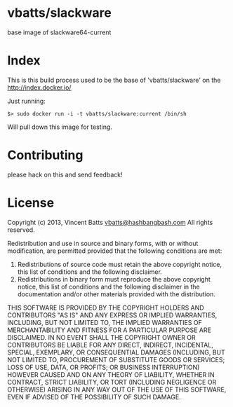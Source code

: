 vbatts/slackware
================

base image of slackware64-current

Index
=====

This is this build process used to be the base of 'vbatts/slackware' on the
http://index.docker.io/

Just running:

	$> sudo docker run -i -t vbatts/slackware:current /bin/sh

Will pull down this image for testing.

Contributing
============
please hack on this and send feedback!

License
=======

Copyright (c) 2013, Vincent Batts <vbatts@hashbangbash.com>
All rights reserved.

Redistribution and use in source and binary forms, with or without
modification, are permitted provided that the following conditions are met: 

1. Redistributions of source code must retain the above copyright notice, this
   list of conditions and the following disclaimer. 
2. Redistributions in binary form must reproduce the above copyright notice,
   this list of conditions and the following disclaimer in the documentation
   and/or other materials provided with the distribution. 

THIS SOFTWARE IS PROVIDED BY THE COPYRIGHT HOLDERS AND CONTRIBUTORS "AS IS" AND
ANY EXPRESS OR IMPLIED WARRANTIES, INCLUDING, BUT NOT LIMITED TO, THE IMPLIED
WARRANTIES OF MERCHANTABILITY AND FITNESS FOR A PARTICULAR PURPOSE ARE
DISCLAIMED. IN NO EVENT SHALL THE COPYRIGHT OWNER OR CONTRIBUTORS BE LIABLE FOR
ANY DIRECT, INDIRECT, INCIDENTAL, SPECIAL, EXEMPLARY, OR CONSEQUENTIAL DAMAGES
(INCLUDING, BUT NOT LIMITED TO, PROCUREMENT OF SUBSTITUTE GOODS OR SERVICES;
LOSS OF USE, DATA, OR PROFITS; OR BUSINESS INTERRUPTION) HOWEVER CAUSED AND
ON ANY THEORY OF LIABILITY, WHETHER IN CONTRACT, STRICT LIABILITY, OR TORT
(INCLUDING NEGLIGENCE OR OTHERWISE) ARISING IN ANY WAY OUT OF THE USE OF THIS
SOFTWARE, EVEN IF ADVISED OF THE POSSIBILITY OF SUCH DAMAGE.
